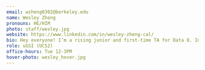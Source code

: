 ```yaml
---
email: wzheng0302@berkeley.edu
name: Wesley Zheng
pronouns: HE/HIM
photo: staff/wesley.jpg
website: https://www.linkedin.com/in/wesley-zheng-cal/
bio: Hey everyone! I’m a rising junior and first-time TA for Data 8. In my free time, I like to drink boba (TP Tea is the best, lol), play CS 2 and Genshin Impact, and watch anime. You might also see me in CS 188!
role: uGSI (UCS2)
office-hours: Tue 12-3PM
hover-photo: wesley_hover.jpg
---
```


